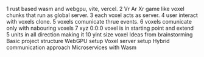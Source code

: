 1 rust based wasm and webgpu, vite, vercel.
2 Vr Ar Xr game like voxel chunks that run as global server. 
3 each voxel acts as server. 
4 user interact with voxels clone.
5 voxels comunicate thrue events.
6 voxels comunicate only with nabouring voxels
7 xyz 0:0:0 voxel is in starting point and extend 5 units in all direction making it 10 yint size voxel
Ideas from brainstorming
Basic project structure
WebGPU setup
Voxel server setup
Hybrid communication approach
Microservices with Wasm
